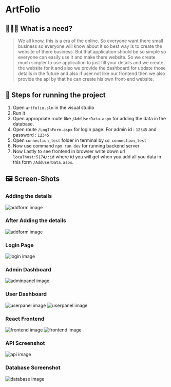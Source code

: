 # ArtFolio

## 🧔🏽‍♀️ What is a need?

> We all know, this is a era of the online. So everyone want there small business so everyone will know about it so best way is to create the website of there business. But that application should be so simple so everyone can easily use it and make there website. So we create much simpler to use application to just fill your details and we create the website for it and also we provide the dashboard for update those details in the future and also if user not like our frontend then we also provide the api by that he can create his own front-end website.

## 🚀 Steps for running the project

1. Open `artfolio.sln` in the visual studio
2. Run it
3. Open appropriate route like `/AddUserData.aspx` for adding the data in the database.
4. Open route `/LogInForm.aspx` for login page. For admin id : `12345` and password : `12345`
5. Open `connection_test` folder in terminal by `cd connection_test`
6. Now use command `npm run dev` for running backend server
7. Now Lastly to see frontend in browser write down url `localhost:5174/:id` where id you will get when you add all you data in this form `/AddUserData.aspx`.

## 🖼️ Screen-Shots

### Adding the details

![addform image](./screenshots/addform.png)

### After Adding the details

![addform image](./screenshots/addform2.png)

### Login Page

![login image](./screenshots/login.png)

### Admin Dashboard

![adminpanel image](./screenshots/adminpanel.png)

### User Dashboard

![userpanel image](./screenshots/userpanel.png)
![userpanel image](./screenshots/userpanel2.png)

### React Frontend

![frontend image](./screenshots/f1.png)
![frontend image](./screenshots/f2.png)

### API Screenshot

![api image](./screenshots/api.png)

### Database Screenshot

![database image](./screenshots/database.png)
